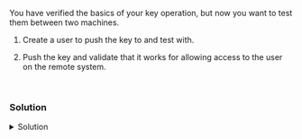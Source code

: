 You have verified the basics of your key operation, but now you want to test them between two machines.

1. Create a user to push the key to and test with.

2. Push the key and validate that it works for allowing access to the user on the remote system.

<br>

### Solution
<details>
<summary>Solution</summary>
You can now test the keys between two systems.

Create a user prolug on node01

```plain
ssh node01
```{{exec}}

Create a user prolug

```plain
useradd -m prolug
```{{exec}}

Make a password (1234)

```plain
passwd prolug
```{{exec}}

Exit node01 back to controlplane

```plain
exit
```{{exec}}

Copy over your generated key

```plain
ssh-copy-id -i ProLUG prolug@node01
```{{exec}}

Enter the password you used earlier for prolug (1234)

Test your connection

```plain
ssh -i ProLUG prolug@node01
```{{exec}}

Look at where the key was pushed to in the prolug user home directory.

```plain
ls -ld /home/prolug/.ssh
```{{exec}}

What is the permission that is set on the .ssh directory?

```plain
cd /home/prolug/.ssh
```{{exec}}

```plain
ls -l
```{{exec}}

What is the name of the file in .ssh directory?
What permissions do you see on the file?

```plain
cat authorized_key
```{{exec}}

What was pushed into authorized keys?

Exit back to controlplane

```plain
exit
```{{exec}}

Verify that the key is the one being used with -v

```plain
ssh -v -i ProLUG prolug@node01
```{{exec}}

Do you see your key being accepted in the verbose debug1 output?

Exit back to controlplane

```plain
exit
```{{exec}}


</details>
